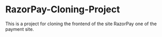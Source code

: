 # RazorPay-Cloning-Project
This is a project for cloning the frontend of the site RazorPay one of the payment site.
